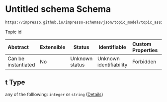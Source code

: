 # Untitled schema Schema

```txt
https://impresso.github.io/impresso-schemas/json/topic_model/topic_assignment.schema.json#/definitions/topic/properties/t
```

Topic id 


| Abstract            | Extensible | Status         | Identifiable            | Custom Properties | Additional Properties | Access Restrictions | Defined In                                                                                   |
| :------------------ | ---------- | -------------- | ----------------------- | :---------------- | --------------------- | ------------------- | -------------------------------------------------------------------------------------------- |
| Can be instantiated | No         | Unknown status | Unknown identifiability | Forbidden         | Allowed               | none                | [topic_assignment.schema.json\*](../out/topic_assignment.schema.json "open original schema") |

## t Type

any of the folllowing: `integer` or `string` ([Details](topic_assignment-definitions-topic-properties-t.md))

